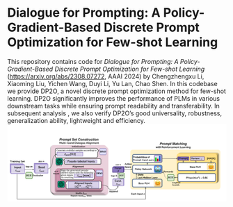 # Dialogue for Prompting: A Policy-Gradient-Based Discrete Prompt Optimization for Few-shot Learning

This repository contains code for *Dialogue for Prompting: A Policy-Gradient-Based Discrete Prompt Optimization for Few-shot Learning* (https://arxiv.org/abs/2308.07272, AAAI 2024) by Chengzhengxu Li, Xiaoming Liu, Yichen Wang, Duyi Li, Yu Lan, Chao Shen. In this codebase we provide DP2O, a novel discrete prompt optimization method for few-shot learning. DP2O significantly improves the performance of PLMs in various downstream tasks while ensuring prompt readability and transferability. In subsequent analysis , we also verify DP2O’s good universality, robustness, generalization ability, lightweight and efficiency.
![](picture.png)
